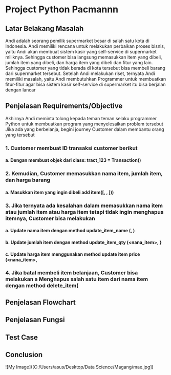 # Project Python Pacmannn
## Latar Belakang Masalah
Andi adalah seorang pemilik supermarket besar di salah satu kota di Indonesia. Andi memiliki rencana untuk melakukan perbaikan proses bisnis, yaitu Andi akan membuat sistem kasir yang self-service di supermarket miliknya. Sehingga customer bisa langsung memasukkan item yang dibeli, jumlah item yang dibeli, dan harga item yang dibeli dan fitur yang lain. Sehingga customer yang tidak berada di kota tersebut bisa membeli barang dari supermarket tersebut. Setelah Andi melakukan riset, ternyata Andi memiliki masalah, yaitu Andi membutuhkan Programmer untuk membuatkan fitur-fitur agar bisa sistem kasir self-service di supermarket itu bisa berjalan dengan lancar
## Penjelasan Requirements/Objective
Akhirnya Andi meminta tolong kepada teman teman selaku programmer Python untuk
membuatkan program yang menyelesaikan problem tersebut
Jika ada yang berbelanja, begini journey Customer dalam membantu orang yang
tersebut
### 1. Customer membuat ID transaksi customer berikut
#### a. Dengan membuat objek dari class: tract_123 = Transaction() 
### 2. Kemudian, Customer memasukkan nama item, jumlah item, dan harga barang
#### a. Masukkan item yang ingin dibeli add item([<nana iten>, <jumlah iten>, <harga per item>])) 
### 3. Jika ternyata ada kesalahan dalam memasukkan nama item atau jumlah item atau harga item tetapi tidak ingin menghapus itemnya, Customer bisa melakukan 
#### a. Update nama item dengan method update_item_name (<nana iten>, <update nama item>)
#### b. Update jumlah item dengan method update_item_qty (<nana_item>, <update jumlah item>}
#### c. Update harga item menggunakan method update item price (<nana_item>, <update harga item> 
### 4. Jika batal membeli item belanjaan, Customer bisa melakukan a Menghapus salah satu item dari nama item dengan method delete_item(<nama item>
## Penjelasan Flowchart
## Penjelasan Fungsi
## Test Case
## Conclusion
![My Image]([C:/Users/asus/Desktop/Data Science/Magang/mae.jpg])


